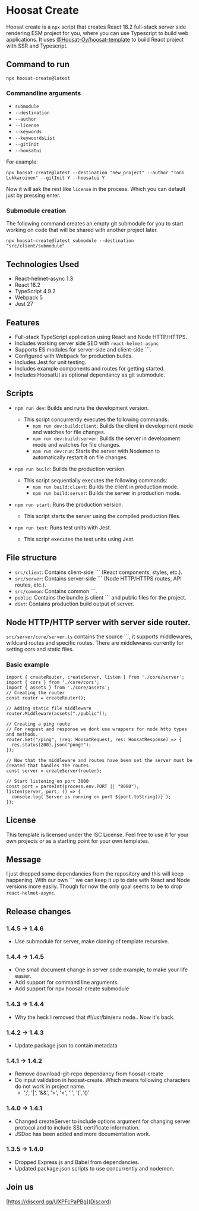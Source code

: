 # Hoosat Create

Hoosat create is a `npx` script that creates React 18.2 full-stack server side rendering ESM project for you, where you can use Typescript to build web applications. It uses [@Hoosat-Oy/hoosat-template](https://github.com/Hoosat-Oy/hoosat-template) to build React project with SSR and Typescript. 

## Command to run

```
npx hoosat-create@latest
```

### Commandline arguments
- `submodule`
- `--destination`
- `--author`
- `--license`
- `--keywords`
- `--keywoordsList`
- `--gitInit`
- `--hoosatui` 

For example: 

```
npx hoosat-create@latest --destination "new_project" --author "Toni Lukkaroinen" --gitInit Y --hoosatui Y
```

Now it will ask the rest like `license` in the process. Which you can default just by pressing enter.

### Submodule creation

The following command creates an empty git submodule for you to start working on code that will be shared with another project later.
```
npx hoosat-create@latest submodule --destination "src/client/submodule"
```

## Technologies Used

- React-helmet-async 1.3
- React 18.2
- TypeScript 4.9.2
- Webpack 5
- Jest 27

## Features

- Full-stack TypeScript application using React and Node HTTP/HTTPS.
- Includes working server side SEO with `react-helmet-async`
- Supports ES modules for server-side and client-side ```.
- Configured with Webpack for production builds.
- Includes Jest for unit testing.
- Includes example components and routes for getting started.
- Includes HoosatUI as optional dependancy as git submodule.

## Scripts

- `npm run dev`: Builds and runs the development version.
  - This script concurrently executes the following commands:
    - `npm run dev:build:client`: Builds the client in development mode and watches for file changes.
    - `npm run dev:build:server`: Builds the server in development mode and watches for file changes.
    - `npm run dev:run`: Starts the server with Nodemon to automatically restart it on file changes.

- `npm run build`: Builds the production version.
  - This script sequentially executes the following commands:
    - `npm run build:client`: Builds the client in production mode.
    - `npm run build:server`: Builds the server in production mode.

- `npm run start`: Runs the production version.
  - This script starts the server using the compiled production files.

- `npm run test`: Runs test units with Jest.
  - This script executes the test units using Jest.

## File structure

- `src/client`: Contains client-side ``` (React components, styles, etc.).
- `src/server`: Contains server-side ``` (Node HTTP/HTTPS routes, API routes, etc.).
- `src/common`: Contains common ```.
- `public`: Contains the bundle.js client ``` and public files for the project.
- `dist`: Contains production build output of server.

## Node HTTP/HTTP server with server side router.

`src/server/core/server.ts` contains the source ```, it supports middlewares, wildcard routes and specific routes. There are middlewares currently for setting cors and static files. 

### Basic example

```
import { createRouter, createServer, listen } from './core/server';
import { cors } from './core/cors';
import { assets } from './core/assets';
// Creating the router
const router = createRouter();

// Adding static file middleware
router.Middleware(assets("./public"));

// Creating a ping route
// For request and response we dont use wrappers for node http types and methods.
router.Get("/ping", (req: HoosatRequest, res: HoosatResponse) => {
  res.status(200).json("pong!");
});

// Now that the middleware and routes have been set the server must be created that handles the routes.
const server = createServer(router);

// Start listening on port 3000
const port = parseInt(process.env.PORT || "8080");
listen(server, port, () => {
  console.log(`Server is running on port ${port.toString()}`);
});
```


## License
This template is licensed under the ISC License. Feel free to use it for your own projects or as a starting point for your own templates.

## Message

I just dropped some dependancies from the repository and this will keep happening. With our own ``` we can keep it up to date with React and Node versions more easily. 
Though for now the only goal seems to be to drop `react-helmet-async`. 

## Release changes

### 1.4.5 -> 1.4.6
- Use submodule for server, make cloning of template recursive.

### 1.4.4 -> 1.4.5
- One small document change in server code example, to make your life easier.
- Add support for command line arguments. 
- Add support for npx hoosat-create submodule

### 1.4.3 -> 1.4.4
- Why the heck I removed that #!/usr/bin/env node.. Now it's back.

### 1.4.2 -> 1.4.3
- Update package.json to contain metadata

### 1.4.1 -> 1.4.2
- Remove download-git-repo dependancy from hoosat-create
- Do input validation in hoosat-create. Which means following characters do not work in project name. 
  - ';', '|', '&&', '>', '<', '`', '$(', '$()'

### 1.4.0 -> 1.4.1
- Changed createServer to include options argument for changing server protocol and to include SSL certificate information.
- JSDoc has been added and more documentation work.

### 1.3.5 -> 1.4.0
- Dropped Express.js and Babel from dependancies.
- Updated package.json scripts to use concurrently and nodemon.

## Join us
[https://discord.gg/UXPFcPaPBg](Discord)
